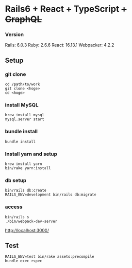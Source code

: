 # Rails6 + React + TypeScript ~~+ GraphQL~~

### Version
Rails: 6.0.3
Ruby: 2.6.6
React: 16.13.1
Webpacker: 4.2.2

## Setup

### git clone

```
cd /path/to/work
git clone <hoge>
cd <hoge>
```

### install MySQL
```
brew install mysql
mysql.server start
```

### bundle install

```
bundle install
```

### Install yarn and setup

```
brew install yarn
bin/rake yarn:install
```

### db setup

```
bin/rails db:create
RAILS_ENV=development bin/rails db:migrate
```

### access
```
bin/rails s
./bin/webpack-dev-server
```
[http://localhost:3000/](http://localhost:3000/)


## Test

```
RAILS_ENV=test bin/rake assets:precompile
bundle exec rspec
```
